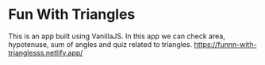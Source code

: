# Fun With Triangles
This is an app built using VanillaJS. In this app we can check area, hypotenuse, sum of angles and quiz related to triangles.
https://funnn-with-trianglesss.netlify.app/
